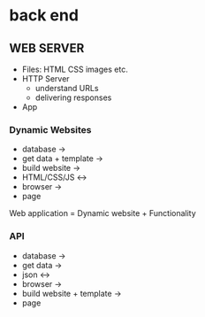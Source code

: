 # back end

## WEB SERVER

- Files: HTML CSS images etc.
- HTTP Server
  - understand URLs
  - delivering responses
- App

### Dynamic Websites

- database ->
- get data + template ->
- build website ->
- HTML/CSS/JS <->
- browser ->
- page

Web application = Dynamic website + Functionality

### API

- database ->
- get data ->
- json <->
- browser ->
- build website + template ->
- page
